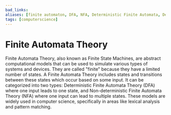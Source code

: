 ```yaml
---
bad_links: 
aliases: [finite automaton, DFA, NFA, Deterministic Finite Automata, Deterministic Finite Automaton, Non-deterministic Finite Automata, Non-deterministic Finite Automaton, Nondeterministic Finite Automata, Nondeterministic Finite Automaton]
tags: [computerscience]
---
```

# Finite Automata Theory

Finite Automata Theory, also known as Finite State Machines, are abstract computational models that can be used to simulate various types of systems and devices. They are called "finite" because they have a limited number of states. A Finite Automata Theory includes states and transitions between these states which occur based on some input. It can be categorized into two types: Deterministic Finite Automata Theory (DFA) where one input leads to one state, and Non-deterministic Finite Automata Theory (NFA) where one input can lead to multiple states. These models are widely used in computer science, specifically in areas like lexical analysis and pattern matching.
